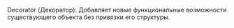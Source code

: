 Decorator (Декоратор):
Добавляет новые функциональные возможности существующего 
объекта без привязки его структуры.